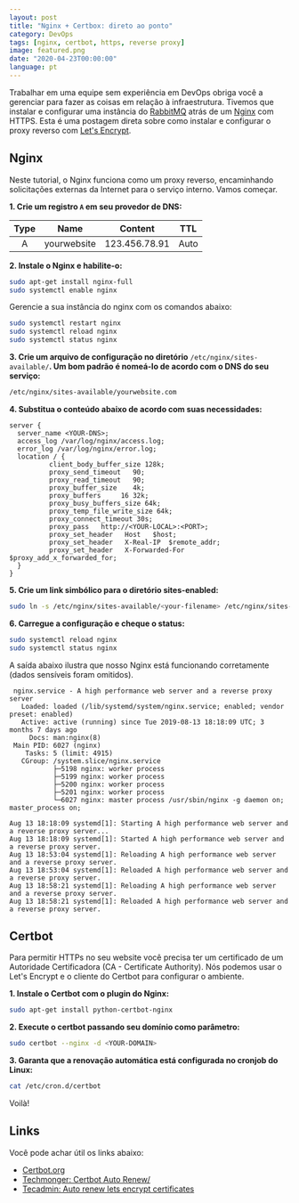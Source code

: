 ```yaml
---
layout: post
title: "Nginx + Certbox: direto ao ponto"
category: DevOps
tags: [nginx, certbot, https, reverse proxy]
image: featured.png
date: "2020-04-23T00:00:00"
language: pt
---
```


Trabalhar em uma equipe sem experiência em DevOps obriga você a gerenciar para fazer as coisas em relação à infraestrutura. Tivemos que instalar e configurar uma instância do [RabbitMQ](https://www.rabbitmq.com/) atrás de um [Nginx](https://www.nginx.com/) com HTTPS. Esta é uma postagem direta sobre como instalar e configurar o proxy reverso com [Let's Encrypt](https://letsencrypt.org).

## Nginx

Neste tutorial, o Nginx funciona como um proxy reverso, encaminhando solicitações externas da Internet para o serviço interno. Vamos começar.

**1. Crie um registro `A` em seu provedor de DNS:**

| Type |    Name     | Content       | TTL  |
| :--: | :---------: | ------------- | ---- |
|  A   | yourwebsite | 123.456.78.91 | Auto |

**2. Instale o Nginx e habilite-o:**

```bash
sudo apt-get install nginx-full
sudo systemctl enable nginx
```

Gerencie a sua instância do nginx com os comandos abaixo:

```bash
sudo systemctl restart nginx
sudo systemctl reload nginx
sudo systemctl status nginx
```

**3. Crie um arquivo de configuração no diretório** `/etc/nginx/sites-available/`**. Um bom padrão é nomeá-lo de acordo com o DNS do seu serviço:**

```bash
/etc/nginx/sites-available/yourwebsite.com
```

**4. Substitua o conteúdo abaixo de acordo com suas necessidades:**

```text
server {
  server_name <YOUR-DNS>;
  access_log /var/log/nginx/access.log;
  error_log /var/log/nginx/error.log;
  location / {
          client_body_buffer_size 128k;
          proxy_send_timeout   90;
          proxy_read_timeout   90;
          proxy_buffer_size    4k;
          proxy_buffers     16 32k;
          proxy_busy_buffers_size 64k;
          proxy_temp_file_write_size 64k;
          proxy_connect_timeout 30s;
          proxy_pass   http://<YOUR-LOCAL>:<PORT>;
          proxy_set_header   Host   $host;
          proxy_set_header   X-Real-IP  $remote_addr;
          proxy_set_header   X-Forwarded-For $proxy_add_x_forwarded_for;
  }
}
```

**5. Crie um link simbólico para o diretório sites-enabled:**

```bash
sudo ln -s /etc/nginx/sites-available/<your-filename> /etc/nginx/sites-enabled/<your-filename>
```

**6. Carregue a configuração e cheque o status:**

```bash
sudo systemctl reload nginx
sudo systemctl status nginx
```

A saída abaixo ilustra que nosso Nginx está funcionando corretamente (dados sensíveis foram omitidos).

```text
 nginx.service - A high performance web server and a reverse proxy server
   Loaded: loaded (/lib/systemd/system/nginx.service; enabled; vendor preset: enabled)
   Active: active (running) since Tue 2019-08-13 18:18:09 UTC; 3 months 7 days ago
     Docs: man:nginx(8)
 Main PID: 6027 (nginx)
    Tasks: 5 (limit: 4915)
   CGroup: /system.slice/nginx.service
           ├─5198 nginx: worker process
           ├─5199 nginx: worker process
           ├─5200 nginx: worker process
           ├─5201 nginx: worker process
           └─6027 nginx: master process /usr/sbin/nginx -g daemon on; master_process on;

Aug 13 18:18:09 systemd[1]: Starting A high performance web server and a reverse proxy server...
Aug 13 18:18:09 systemd[1]: Started A high performance web server and a reverse proxy server.
Aug 13 18:53:04 systemd[1]: Reloading A high performance web server and a reverse proxy server.
Aug 13 18:53:04 systemd[1]: Reloaded A high performance web server and a reverse proxy server.
Aug 13 18:58:21 systemd[1]: Reloading A high performance web server and a reverse proxy server.
Aug 13 18:58:21 systemd[1]: Reloaded A high performance web server and a reverse proxy server.
```

## Certbot

Para permitir HTTPs no seu website você precisa ter um certificado de um Autoridade Certificadora (CA - Certificate Authority). Nós podemos usar o Let's Encrypt e o cliente do Certbot para configurar o ambiente.

**1. Instale o Certbot com o plugin do Nginx:**

```bash
sudo apt-get install python-certbot-nginx
```

**2. Execute o certbot passando seu domínio como parâmetro:**

```bash
sudo certbot --nginx -d <YOUR-DOMAIN>
```

**3. Garanta que a renovação automática está configurada no cronjob do Linux:**

```bash
cat /etc/cron.d/certbot
```

Voilà!

## Links

Você pode achar útil os links abaixo:

- [Certbot.org](https://tecadmin.net/auto-renew-lets-encrypt-certificates/)
- [Techmonger: Certbot Auto Renew/](https://tecadmin.net/auto-renew-lets-encrypt-certificates/)
- [Tecadmin: Auto renew lets encrypt certificates](https://tecadmin.net/auto-renew-lets-encrypt-certificates/)
